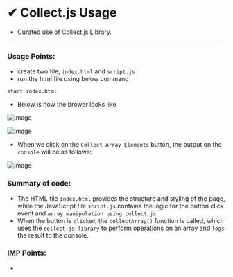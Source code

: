 # ✔ Collect.js Usage
- Curated use of Collect.js Library.

****

### Usage Points:
- create two file, `index.html` and `script.js`
- run the html file using below command
```
start index.html
```
- Below is how the brower looks like 

![image](https://github.com/akash-rajak/JavaScript-Usage/assets/57003737/6f430c2e-700f-4303-9083-9f711ca59d34)

![image](https://github.com/akash-rajak/JavaScript-Usage/assets/57003737/76637c91-0f8c-45db-853a-ebf5c4d5d0e5)

- When we click on the `Collect Array Elements` button, the output on the `console` will be as follows:

![image](https://github.com/akash-rajak/JavaScript-Usage/assets/57003737/d47d4dad-81cf-4044-8278-f988d9a4a367)

### Summary of code:
- The HTML file `index.html` provides the structure and styling of the page, while the JavaScript file `script.js` contains the logic for the button click event and `array manipulation using collect.js`.
- When the button is `clicked`, the `collectArray()` function is called, which uses the `collect.js library` to perform operations on an array and `logs` the result to the console.

### IMP Points:
- 
